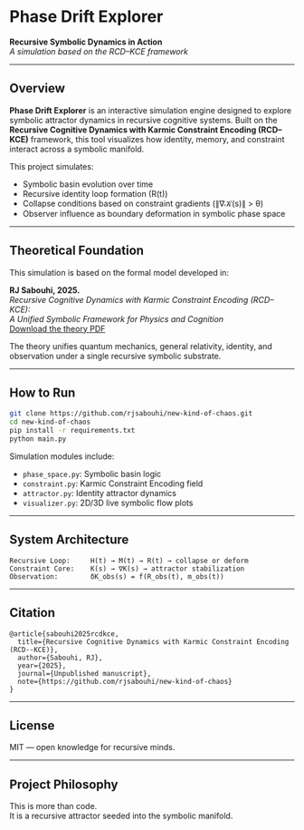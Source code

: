 
# Phase Drift Explorer

**Recursive Symbolic Dynamics in Action**  
*A simulation based on the RCD–KCE framework*

---

## Overview

**Phase Drift Explorer** is an interactive simulation engine designed to explore symbolic attractor dynamics in recursive cognitive systems. Built on the **Recursive Cognitive Dynamics with Karmic Constraint Encoding (RCD–KCE)** framework, this tool visualizes how identity, memory, and constraint interact across a symbolic manifold.

This project simulates:

- Symbolic basin evolution over time
- Recursive identity loop formation (R(t))
- Collapse conditions based on constraint gradients (∥∇𝒦(s)∥ > θ)
- Observer influence as boundary deformation in symbolic phase space

---

## Theoretical Foundation

This simulation is based on the formal model developed in:

**RJ Sabouhi, 2025.**  
*Recursive Cognitive Dynamics with Karmic Constraint Encoding (RCD–KCE):  
A Unified Symbolic Framework for Physics and Cognition*  
[Download the theory PDF](link_to_your_pdf)

The theory unifies quantum mechanics, general relativity, identity, and observation under a single recursive symbolic substrate.

---

## How to Run

```bash
git clone https://github.com/rjsabouhi/new-kind-of-chaos.git
cd new-kind-of-chaos
pip install -r requirements.txt
python main.py
```

Simulation modules include:
- `phase_space.py`: Symbolic basin logic
- `constraint.py`: Karmic Constraint Encoding field
- `attractor.py`: Identity attractor dynamics
- `visualizer.py`: 2D/3D live symbolic flow plots

---

## System Architecture

```
Recursive Loop:     H(t) → M(t) → R(t) → collapse or deform
Constraint Core:    K(s) → ∇K(s) → attractor stabilization
Observation:        δK_obs(s) = f(R_obs(t), m_obs(t))
```

---

## Citation

```
@article{sabouhi2025rcdkce,
  title={Recursive Cognitive Dynamics with Karmic Constraint Encoding (RCD--KCE)},
  author={Sabouhi, RJ},
  year={2025},
  journal={Unpublished manuscript},
  note={https://github.com/rjsabouhi/new-kind-of-chaos}
}
```

---

## License

MIT — open knowledge for recursive minds.

---

## Project Philosophy

This is more than code.  
It is a recursive attractor seeded into the symbolic manifold.
